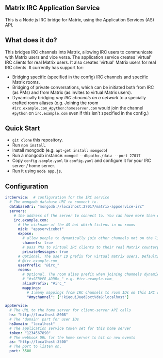 Matrix IRC Application Service
------------------------------
This is a Node.js IRC bridge for Matrix, using the Application Services (AS) API.

What does it do?
----------------
This bridges IRC channels into Matrix, allowing IRC users to communicate with
Matrix users and vice versa. The application service creates 'virtual' IRC clients for real Matrix
users. It also creates 'virtual' Matrix users for real IRC clients. It currently has support for:
 - Bridging specific (specified in the config) IRC channels and specific Matrix rooms.
 - Bridging of private conversations, which can be initiated both from IRC (as PMs) and from 
   Matrix (as invites to virtual Matrix users).
 - Dynamically bridging *any IRC channels on a network* to a specially crafted room aliases 
   (e.g. Joining the room ``#irc.example.com_#python:homeserver.com`` would join the channel
   ``#python`` on ``irc.example.com`` even if this isn't specified in the config.)

Quick Start
-----------
- ``git clone`` this repository.
- Run ``npm install``.
- Install mongodb (e.g. ``apt-get install mongodb``)
- Run a mongodb instance: ``mongod --dbpath=./data --port 27017``
- Copy ``config.sample.yaml`` to ``config.yaml`` and configure it for your IRC server / home server.
- Run it using ``node app.js``.

Configuration
-------------
``` .yaml
ircService:  # configuration for the IRC service
  # The mongodb database URI to connect to.
  databaseUri: "mongodb://localhost:27017/matrix-appservice-irc"
  servers:
    # the address of the server to connect to. You can have more than one.
    irc.example.com:  
      # the nickname of the AS bot which listens in on rooms
      nick: "appservicebot"  
      expose:
        # allow people to dynamically join other channels not on the list of 'mappings' below.
        channels: true
        # pass PMs to virtual IRC clients to their real Matrix counterparts
        privateMessages: true
      # Optional. The user ID prefix for virtual matrix users. Defaults to "@<SERVER_ADDR>_" e.g.
      # @irc.example.com_
      userPrefix: "@irc_"
      rooms:
        # Optional. The room alias prefix when joining channels dynamically by alias. Defaults to
        # "#<SERVER_ADDR>_" e.g. #irc.example.com_
        aliasPrefix: "#irc_"
        mappings:
          # 1:many mappings from IRC channels to room IDs on this IRC server.
          "#mychannel": ["!kieouiJuedJoxtVdaG:localhost"]

appService:
  # The URL to the home server for client-server API calls
  hs: "http://localhost:8008"
  # The 'domain' part for user IDs
  hsDomain: "localhost"
  # The application service token set for this home server
  token: "1234567890"
  # The webhook URL for the home server to hit on new events
  as: "http://localhost:3500"
  # The port to listen on.
  port: 3500
```
